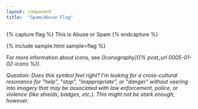 ```yaml
---
layout: component
title:  "Spam/Abuse Flag"
---
```


{% capture flag %}
  <span class="icon-abuse">This is Abuse or Spam</span>
{% endcapture %}

{% include sample.html sample=flag %}

For more information about icons, see _[Iconography]({% post_url 0005-01-02-icons %})_.

_Question: Does this symbol feel right? I'm looking for a cross-cultural resonance
for "help", "stop", "inappropriate", or "danger" without veering into imagery that
may be associated with law enforcement, police, or violence (like shields, badges,
etc.). This might not be stark enough, however._
